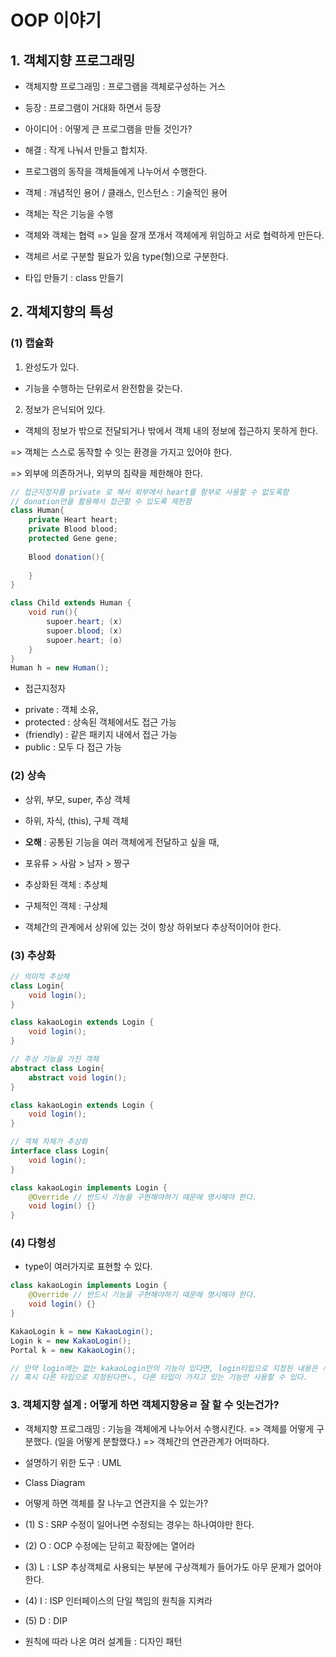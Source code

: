 # OOP 이야기

## 1. 객체지향 프로그래밍

- 객체지향 프로그래밍 : 프로그램을 객체로구성하는 거스
- 등장 : 프로그램이 거대화 하면서 등장
- 아이디어 : 어떻게 큰 프로그램을 만들 것인가?
- 해결 : 작게 나눠서 만들고 합치자.
- 프로그램의 동작을 객체들에게 나누어서 수행한다.

- 객체 : 개념적인 용어 / 클래스, 인스턴스 : 기술적인 용어
- 객체는 작은 기능을 수행
- 객체와 객체는 협력 
=> 일을 잘개 쪼개서 객체에게 위임하고 서로 협력하게 만든다.

- 객체르 서로 구분할 필요가 있음 type(형)으로 구분한다.
- 타입 만들기 : class 만들기

## 2. 객체지향의 특성

### (1) 캡슐화

1. 완성도가 있다.
- 기능을 수행하는 단위로서 완전함을 갖는다.

2. 정보가 은닉되어 있다.
- 객체의 정보가 밖으로 전달되거나 밖에서 객체 내의 정보에 접근하지 못하게 한다.

=> 객체는 스스로 동작할 수 잇는 환경을 가지고 있어야 한다.

=> 외부에 의존하거나, 외부의 침략을 제한해야 한다.

```java
// 접근지정자를 private 로 해서 외부에서 heart를 함부로 사용할 수 없도록함
// donation만을 활용해서 접근할 수 있도록 제한함 
class Human{
	private Heart heart;
	private Blood blood;
	protected Gene gene;
	
	Blood donation(){
		
    }
}

class Child extends Human {
	void run(){
		supoer.heart; (x)
        supoer.blood; (x)
        supoer.heart; (o)
    }
}
Human h = new Human();
```

* 접근지정자 
- private : 객체 소유,
- protected : 상속된 객체에서도 접근 가능
- (friendly) : 같은 패키지 내에서 접근 가능
- public : 모두 다 접근 가능

### (2) 상속
- 상위, 부모, super, 추상 객체
- 하위, 자식, (this), 구체 객체

- **오해** : 공통된 기능을 여러 객체에게 전달하고 싶을 때,
- 포유류 > 사람 > 남자 > 짱구
- 추상화된 객체 : 추상체
- 구체적인 객체 : 구상체
- 객체간의 관계에서 상위에 있는 것이 항상 하위보다 추상적이어야 한다.

### (3) 추상화

```java
// 의미적 추상체
class Login{
	void login();
}

class kakaoLogin extends Login {
	void login();
}
```

```java
// 추상 기능을 가진 객체
abstract class Login{
	abstract void login();
}

class kakaoLogin extends Login {
	void login();
}
```

```java
// 객체 자체가 추상화
interface class Login{
	void login();
}

class kakaoLogin implements Login {
	@Override // 반드시 기능을 구현해야하기 때문에 명시해야 한다.
	void login() {}
}
```

### (4) 다형성

- type이 여러가지로 표현할 수 있다.

```java
class kakaoLogin implements Login {
    @Override // 반드시 기능을 구현해야하기 때문에 명시해야 한다.
    void login() {}
}

KakaoLogin k = new KakaoLogin();
Login k = new KakaoLogin();
Portal k = new KakaoLogin();

// 만약 login에는 없는 kakaoLogin만의 기능이 있다면, login타입으로 지정된 내용은 사용할 수 없다.
// 혹시 다른 타입으로 지정된다면ㄴ, 다른 타입이 가지고 있는 기능만 사용할 수 있다. 
```

### 3. 객체지향 설계 : 어떻게 하면 객체지향응ㄹ 잘 할 수 잇는건가?
- 객체지향 프로그래밍 : 기능을 객체에게 나누어서 수행시킨다.
=> 객체를 어떻게 구분했다. (일을 어떻게 분할했다.)
=> 객체간의 연관관계가 어떠하다.

- 설명하기 위한 도구 : UML
- Class Diagram  

- 어떻게 하면 객체를 잘 나누고 연관지을 수 있는가?
- (1) S : SRP 수정이 일어나면 수정되는 경우는 하나여야만 한다.
- (2) O : OCP 수정에는 닫히고 확장에는 열어라
- (3) L : LSP 추상객체로 사용되는 부분에 구상객체가 들어가도 아무 문제가 없어야 한다.
- (4) I : ISP 인터페이스의 단일 책임의 원칙을 지켜라
- (5) D : DIP

- 원칙에 따라 나온 여러 설계들 : 디자인 패턴